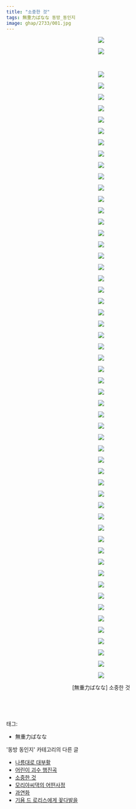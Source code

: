 ```yaml
---
title: "소중한 것"
tags: 無重力ばなな 동방_동인지
image: ghap/2733/001.jpg
---
```

<div class="article">
<p style="text-align: center; clear: none; float: none;"><img src="{{ site.nasurl }}/ghap/2733/001.jpg"/></p>
<p style="text-align: center; clear: none; float: none;"><img src="{{ site.nasurl }}/ghap/2733/002.jpg"/></p>
<p style="text-align: center; clear: none; float: none;"><br/></p>
<p style="text-align: center; clear: none; float: none;"></p>
<p style="text-align: center; clear: none; float: none;"><img src="{{ site.nasurl }}/ghap/2733/003.jpg"/></p>
<p style="text-align: center; clear: none; float: none;"><img src="{{ site.nasurl }}/ghap/2733/004.jpg"/></p>
<p style="text-align: center; clear: none; float: none;"><img src="{{ site.nasurl }}/ghap/2733/005.jpg"/></p>
<p style="text-align: center; clear: none; float: none;"><img src="{{ site.nasurl }}/ghap/2733/006.jpg"/></p>
<p style="text-align: center; clear: none; float: none;"><img src="{{ site.nasurl }}/ghap/2733/007.jpg"/></p>
<p style="text-align: center; clear: none; float: none;"><img src="{{ site.nasurl }}/ghap/2733/008.jpg"/></p>
<p style="text-align: center; clear: none; float: none;"><img src="{{ site.nasurl }}/ghap/2733/009.jpg"/></p>
<p style="text-align: center; clear: none; float: none;"><img src="{{ site.nasurl }}/ghap/2733/010.jpg"/></p>
<p style="text-align: center; clear: none; float: none;"><img src="{{ site.nasurl }}/ghap/2733/011.jpg"/></p>
<p style="text-align: center; clear: none; float: none;"><img src="{{ site.nasurl }}/ghap/2733/012.jpg"/></p>
<p style="text-align: center; clear: none; float: none;"><img src="{{ site.nasurl }}/ghap/2733/013.jpg"/></p>
<p style="text-align: center; clear: none; float: none;"><img src="{{ site.nasurl }}/ghap/2733/014.jpg"/></p>
<p style="text-align: center; clear: none; float: none;"><img src="{{ site.nasurl }}/ghap/2733/015.jpg"/></p>
<p style="text-align: center; clear: none; float: none;"><img src="{{ site.nasurl }}/ghap/2733/016.jpg"/></p>
<p style="text-align: center; clear: none; float: none;"><img src="{{ site.nasurl }}/ghap/2733/017.jpg"/></p>
<p style="text-align: center; clear: none; float: none;"><img src="{{ site.nasurl }}/ghap/2733/018.jpg"/></p>
<p style="text-align: center; clear: none; float: none;"><img src="{{ site.nasurl }}/ghap/2733/019.jpg"/></p>
<p style="text-align: center; clear: none; float: none;"><img src="{{ site.nasurl }}/ghap/2733/020.jpg"/></p>
<p style="text-align: center; clear: none; float: none;"><img src="{{ site.nasurl }}/ghap/2733/021.jpg"/></p>
<p style="text-align: center; clear: none; float: none;"><img src="{{ site.nasurl }}/ghap/2733/022.jpg"/></p>
<p style="text-align: center; clear: none; float: none;"><img src="{{ site.nasurl }}/ghap/2733/023.jpg"/></p>
<p style="text-align: center; clear: none; float: none;"><img src="{{ site.nasurl }}/ghap/2733/024.jpg"/></p>
<p style="text-align: center; clear: none; float: none;"><img src="{{ site.nasurl }}/ghap/2733/025.jpg"/></p>
<p style="text-align: center; clear: none; float: none;"><img src="{{ site.nasurl }}/ghap/2733/026.jpg"/></p>
<p style="text-align: center; clear: none; float: none;"><img src="{{ site.nasurl }}/ghap/2733/027.jpg"/></p>
<p style="text-align: center; clear: none; float: none;"><img src="{{ site.nasurl }}/ghap/2733/028.jpg"/></p>
<p style="text-align: center; clear: none; float: none;"><img src="{{ site.nasurl }}/ghap/2733/029.jpg"/></p>
<p style="text-align: center; clear: none; float: none;"><img src="{{ site.nasurl }}/ghap/2733/030.jpg"/></p>
<p style="text-align: center; clear: none; float: none;"><img src="{{ site.nasurl }}/ghap/2733/031.jpg"/></p>
<p style="text-align: center; clear: none; float: none;"><img src="{{ site.nasurl }}/ghap/2733/032.jpg"/></p>
<p style="text-align: center; clear: none; float: none;"><img src="{{ site.nasurl }}/ghap/2733/033.jpg"/></p>
<p style="text-align: center; clear: none; float: none;"><img src="{{ site.nasurl }}/ghap/2733/034.jpg"/></p>
<p style="text-align: center; clear: none; float: none;"><img src="{{ site.nasurl }}/ghap/2733/035.jpg"/></p>
<p style="text-align: center; clear: none; float: none;"><img src="{{ site.nasurl }}/ghap/2733/036.jpg"/></p>
<p style="text-align: center; clear: none; float: none;"><img src="{{ site.nasurl }}/ghap/2733/037.jpg"/></p>
<p style="text-align: center; clear: none; float: none;"><img src="{{ site.nasurl }}/ghap/2733/038.jpg"/></p>
<p style="text-align: center; clear: none; float: none;"><img src="{{ site.nasurl }}/ghap/2733/039.jpg"/></p>
<p style="text-align: center; clear: none; float: none;"><img src="{{ site.nasurl }}/ghap/2733/040.jpg"/></p>
<p style="text-align: center; clear: none; float: none;"><img src="{{ site.nasurl }}/ghap/2733/041.jpg"/></p>
<p style="text-align: center; clear: none; float: none;"><img src="{{ site.nasurl }}/ghap/2733/042.jpg"/></p>
<p style="text-align: center; clear: none; float: none;"><img src="{{ site.nasurl }}/ghap/2733/043.jpg"/></p>
<p style="text-align: center; clear: none; float: none;"><img src="{{ site.nasurl }}/ghap/2733/044.jpg"/></p>
<p style="text-align: center; clear: none; float: none;"><img src="{{ site.nasurl }}/ghap/2733/045.jpg"/></p>
<p style="text-align: center; clear: none; float: none;"><img src="{{ site.nasurl }}/ghap/2733/046.jpg"/></p>
<p style="text-align: center; clear: none; float: none;"><img src="{{ site.nasurl }}/ghap/2733/047.jpg"/></p>
<p style="text-align: center; clear: none; float: none;"><img src="{{ site.nasurl }}/ghap/2733/048.jpg"/></p>
<p style="text-align: center; clear: none; float: none;"><img src="{{ site.nasurl }}/ghap/2733/049.jpg"/></p>
<p style="text-align: center; clear: none; float: none;"><img src="{{ site.nasurl }}/ghap/2733/050.jpg"/></p>
<p style="text-align: center; clear: none; float: none;"><img src="{{ site.nasurl }}/ghap/2733/051.jpg"/></p>
<p style="text-align: center; clear: none; float: none;"><img src="{{ site.nasurl }}/ghap/2733/052.jpg"/></p>
<p style="text-align: center; clear: none; float: none;"><img src="{{ site.nasurl }}/ghap/2733/053.jpg"/></p>
<p style="text-align: center; clear: none; float: none;"><img src="{{ site.nasurl }}/ghap/2733/054.jpg"/></p>
<p style="text-align: center; clear: none; float: none;"><img src="{{ site.nasurl }}/ghap/2733/055.jpg"/></p>
<p style="text-align: center; clear: none; float: none;"><img src="{{ site.nasurl }}/ghap/2733/056.jpg"/></p>
<p style="text-align: center; clear: none; float: none;">[無重力ばなな] 소중한 것</p>
<p style="text-align: center; clear: none; float: none;"><br/></p>
<p><br/></p>
</div><div class="tagTrail">
<p>태그: </p>
<ul>
<li>無重力ばなな</li>
</ul>
</div><div class="another">
<p>'동방 동인지' 카테고리의 다른 글</p>
<ul>
<li><a href="/2016-11-24-ghap_2735">나름대로 대부활</a></li>
<li><a href="/2016-11-24-ghap_2734">어린이 괴수 행진곡</a></li>
<li><a href="/2016-11-24-ghap_2733">소중한 것</a></li>
<li><a href="/2016-11-24-ghap_2732">모리야씨댁의 어떤사정</a></li>
<li><a href="/2016-11-24-ghap_2731">과연화</a></li>
<li><a href="/2016-11-24-ghap_2729">기욤 드 로리스에게 꽃다발을</a></li>
</ul>
</div><div class="cb_module cb_fluid">
<div class="cb_wrt cb_profile">
</div><!-- commentList close -->
</div>